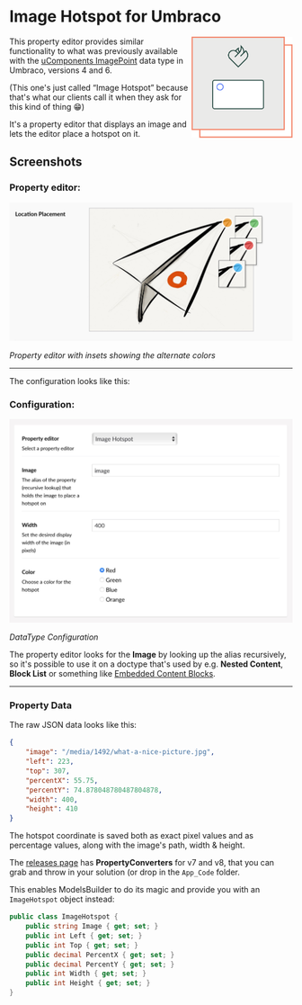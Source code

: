 # Image Hotspot for Umbraco

<img align="right" src="images/vv-imagehotspot-icon.png" width="180" height="180" alt="A rectangle with a circular hotspot inside a square with the Vokseværk ‘fire-heart’ logo">

This property editor provides similar functionality to what was previously available with the [uComponents ImagePoint](http://ucomponents.github.io/data-types/image-point/) data type in Umbraco, versions 4 and 6.

(This one's just called “Image Hotspot” because that's what our clients call it when they ask for this kind of thing 😁)

It's a property editor that displays an image and lets the editor place a hotspot on it.

## Screenshots

### Property editor:

![Imagehotspot Editor](images/imagehotspot-editor.jpg "Property editor with insets of the alternate color themes")

*Property editor with insets showing the alternate colors*

***

The configuration looks like this:

### Configuration:

![Imagehotspot Config](images/imagehotspot-config.jpg "DataType Configuration")

*DataType Configuration*

The property editor looks for the **Image** by looking up the alias recursively,
so it's possible to use it on a doctype that's used by e.g. **Nested Content**, **Block List** or something like [Embedded Content Blocks](https://our.umbraco.com/packages/backoffice-extensions/embedded-content-blocks/).

***

### Property Data

The raw JSON data looks like this:

```json
{
	"image": "/media/1492/what-a-nice-picture.jpg",
	"left": 223,
	"top": 307,
	"percentX": 55.75,
	"percentY": 74.878048780487804878,
	"width": 400,
	"height": 410
}
```

The hotspot coordinate is saved both as exact pixel values and as percentage
values, along with the image's path, width & height.

The [releases page][RELS] has **PropertyConverters** for v7 and v8, that you can grab and throw in your solution (or drop in the `App_Code` folder.

[RELS]: https://github.com/vokseverk/Vokseverk.ImageHotspot/releases

This enables ModelsBuilder to do its magic and provide you with an `ImageHotspot` object instead:

```csharp
public class ImageHotspot {
	public string Image { get; set; }
	public int Left { get; set; }
	public int Top { get; set; }
	public decimal PercentX { get; set; }
	public decimal PercentY { get; set; }
	public int Width { get; set; }
	public int Height { get; set; }
}
```	
